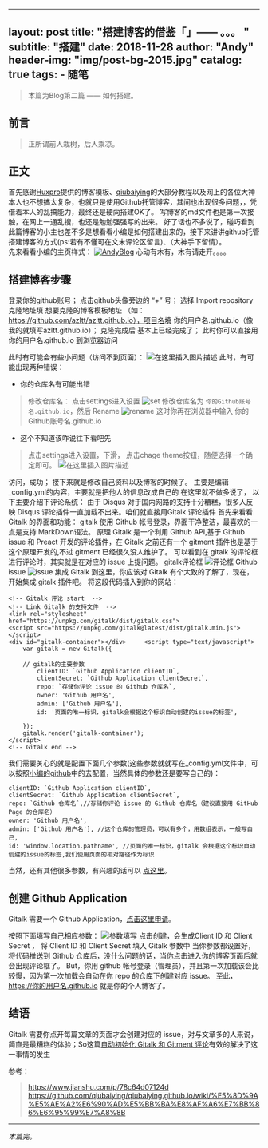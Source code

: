
---
layout:     post
title:      "搭建博客的借鉴「」—— 。。。 "
subtitle:   "搭建"
date:       2018-11-28
author:     "Andy"
header-img: "img/post-bg-2015.jpg"
catalog: true
tags:
    - 随笔
---
> 本篇为Blog第二篇 —— 如何搭建。


## 前言

>正所谓前人栽树，后人乘凉。


## 正文

首先感谢[Huxpro][1]提供的博客模板、[qiubaiying][3]的大部分教程以及网上的各位大神
本人也不想搞太复杂，也就只是使用Github托管博客，其间也出现很多问题，，凭借着本人的乱搞能力，最终还是硬向搭建OK了。
写博客的md文件也是第一次接触，在网上一通乱搜，也还是勉勉强强写的出来。
好了话也不多说了，碰巧看到此篇博客的小主也差不多是想看看小编是如何搭建出来的，接下来讲讲github托管搭建博客的方式(ps:若有不懂可在文末评论区留言)、（大神手下留情）。  
先来看看小编的主页样式：
[![AndyBlog](https://img-blog.csdnimg.cn/2018112820115146.png?x-oss-process=image/watermark,type_ZmFuZ3poZW5naGVpdGk,shadow_10,text_aHR0cHM6Ly9ibG9nLmNzZG4ubmV0L2FuZ2VsX2x0dA==,size_16,color_FFFFFF,t_70)][2]
心动有木有，木有请走开。。。。
## 搭建博客步骤
登录你的github账号；
点击github头像旁边的 “+” 号；
选择 Import repository克隆地址填 想要克隆的博客模板地址 （如：https://github.com/azltt/azltt.github.io），项目名填  你的用户名.github.io（像我的就填写azltt.github.io）；
克隆完成后 基本上已经完成了；
此时你可以直接用 你的用户名.github.io 到浏览器访问

此时有可能会有些小问题（访问不到页面）：
![在这里插入图片描述](https://img-blog.csdnimg.cn/20181128203452768.jpg?x-oss-process=image/watermark,type_ZmFuZ3poZW5naGVpdGk,shadow_10,text_aHR0cHM6Ly9ibG9nLmNzZG4ubmV0L2FuZ2VsX2x0dA==,size_16,color_FFFFFF,t_70)
此时，有可能出现两种错误：

 - 你的仓库名有可能出错
>修改仓库名：
点击settings进入设置
![set](https://img-blog.csdnimg.cn/20181128204116751.png?x-oss-process=image/watermark,type_ZmFuZ3poZW5naGVpdGk,shadow_10,text_aHR0cHM6Ly9ibG9nLmNzZG4ubmV0L2FuZ2VsX2x0dA==,size_16,color_FFFFFF,t_70)
修改仓库名为 `你的Github账号名.github.io`，然后 Rename
![rename](https://img-blog.csdnimg.cn/20181128204138847.png?x-oss-process=image/watermark,type_ZmFuZ3poZW5naGVpdGk,shadow_10,text_aHR0cHM6Ly9ibG9nLmNzZG4ubmV0L2FuZ2VsX2x0dA==,size_16,color_FFFFFF,t_70)
这时你再在浏览器中输入 你的Github账号名.github.io 

 - 这个不知道该咋说往下看吧先
>点击settings进入设置，下滑， 
点击chage theme按钮，随便选择一个确定即可。
![在这里插入图片描述](https://img-blog.csdnimg.cn/20181128204507806.png?x-oss-process=image/watermark,type_ZmFuZ3poZW5naGVpdGk,shadow_10,text_aHR0cHM6Ly9ibG9nLmNzZG4ubmV0L2FuZ2VsX2x0dA==,size_16,color_FFFFFF,t_70)

访问，成功；
接下来就是修改自己资料以及博客的时候了。
主要是编辑_config.yml的内容，主要就是把他人的信息改成自己的
在这里就不做多说了，
以下主要介绍下评论系统：
由于 Disqus 对于国内网路的支持十分糟糕，很多人反映 Disqus 评论插件一直加载不出来。咱们就直接用Gitalk 评论插件
首先来看看 Gitalk 的界面和功能：
gitalk 使用 Github 帐号登录，界面干净整洁，最喜欢的一点是支持 MarkDown语法。
原理
Gitalk 是一个利用 Github API,基于 Github issue 和 Preact 开发的评论插件，在 Gitalk 之前还有一个 gitment 插件也是基于这个原理开发的,不过 gitment 已经很久没人维护了。
可以看到在 gitalk 的评论框进行评论时，其实就是在对应的 issue 上提问题。
gitalk评论框
![评论框](https://img-blog.csdnimg.cn/20181128214343201.png?x-oss-process=image/watermark,type_ZmFuZ3poZW5naGVpdGk,shadow_10,text_aHR0cHM6Ly9ibG9nLmNzZG4ubmV0L2FuZ2VsX2x0dA==,size_16,color_FFFFFF,t_70)
Github issue
![issue](https://img-blog.csdnimg.cn/20181128214459605.png?x-oss-process=image/watermark,type_ZmFuZ3poZW5naGVpdGk,shadow_10,text_aHR0cHM6Ly9ibG9nLmNzZG4ubmV0L2FuZ2VsX2x0dA==,size_16,color_FFFFFF,t_70)
集成 Gitalk
到这里，你应该对 Gitalk 有个大致的了解了，现在，开始集成 gitalk 插件吧。
将这段代码插入到你的网站：
```
<!-- Gitalk 评论 start  -->
<!-- Link Gitalk 的支持文件  -->
<link rel="stylesheet" href="https://unpkg.com/gitalk/dist/gitalk.css">
<script src="https://unpkg.com/gitalk@latest/dist/gitalk.min.js"></script> 
<div id="gitalk-container"></div>     <script type="text/javascript">
    var gitalk = new Gitalk({

    // gitalk的主要参数
		clientID: `Github Application clientID`,
		clientSecret: `Github Application clientSecret`,
		repo: `存储你评论 issue 的 Github 仓库名`,
		owner: 'Github 用户名',
		admin: ['Github 用户名'],
		id: '页面的唯一标识，gitalk会根据这个标识自动创建的issue的标签',
    
    });
    gitalk.render('gitalk-container');
</script> 
<!-- Gitalk end -->
```
我们需要关心的就是配置下面几个参数(这些参数就就写在_config.yml文件中，可以按照[小编的github](https://github.com/azltt/azltt.github.io)中的去配置，当然具体的参数还是要写自己的)：
```
clientID: `Github Application clientID`,
clientSecret: `Github Application clientSecret`,
repo: `Github 仓库名`,//存储你评论 issue 的 Github 仓库名（建议直接用 GitHub Page 的仓库名）
owner: 'Github 用户名',
admin: ['Github 用户名'], //这个仓库的管理员，可以有多个，用数组表示，一般写自己,
id: 'window.location.pathname', //页面的唯一标识，gitalk 会根据这个标识自动创建的issue的标签,我们使用页面的相对路径作为标识
```
当然，还有其他很多参数，有兴趣的话可以 [点这里](https://github.com/gitalk/gitalk#options)。
## 创建 Github Application
Gitalk 需要一个 Github Application，[点击这里申请](https://github.com/settings/applications/new)。

按照下面填写自己相应参数：
![参数填写](https://img-blog.csdnimg.cn/20181128215428896.png?x-oss-process=image/watermark,type_ZmFuZ3poZW5naGVpdGk,shadow_10,text_aHR0cHM6Ly9ibG9nLmNzZG4ubmV0L2FuZ2VsX2x0dA==,size_16,color_FFFFFF,t_70)
点击创建，会生成Client ID 和 Client Secret ，
将 Client ID 和 Client Secret 填入 Gitalk 参数中
当你参数都设置好，将代码推送到 Github 仓库后，没什么问题的话，当你点击进入你的博客页面后就会出现评论框了。
But，你用 github 帐号登录（管理员），并且第一次加载该会比较慢，因为第一次加载会自动在你 repo 的仓库下创建对应 issue。
至此，
https://你的用户名.github.io 就是你的个人博客了。

## 结语
Gitalk 需要你点开每篇文章的页面才会创建对应的 issue，对与文章多的人来说，简直是最糟糕的体验；So这篇[自动初始化 Gitalk 和 Gitment 评论](https://draveness.me/git-comments-initialize)有效的解决了这一事情的发生


参考：

>https://www.jianshu.com/p/78c64d07124d
https://github.com/qiubaiying/qiubaiying.github.io/wiki/%E5%8D%9A%E5%AE%A2%E6%90%AD%E5%BB%BA%E8%AF%A6%E7%BB%86%E6%95%99%E7%A8%8B

---

*本篇完。*


  [1]: https://github.com/huxpro
  [2]: https://azltt.github.io
  [3]:https://github.com/qiubaiying
